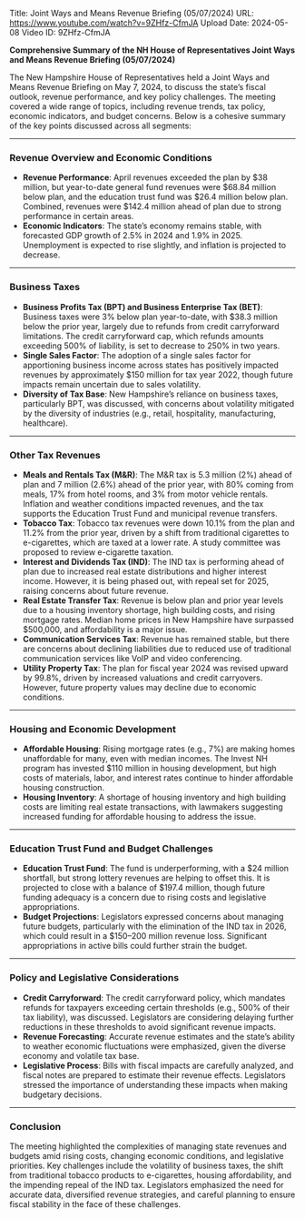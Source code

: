 Title: Joint Ways and Means Revenue Briefing (05/07/2024)
URL: https://www.youtube.com/watch?v=9ZHfz-CfmJA
Upload Date: 2024-05-08
Video ID: 9ZHfz-CfmJA

**Comprehensive Summary of the NH House of Representatives Joint Ways and Means Revenue Briefing (05/07/2024)**

The New Hampshire House of Representatives held a Joint Ways and Means Revenue Briefing on May 7, 2024, to discuss the state’s fiscal outlook, revenue performance, and key policy challenges. The meeting covered a wide range of topics, including revenue trends, tax policy, economic indicators, and budget concerns. Below is a cohesive summary of the key points discussed across all segments:

---

### **Revenue Overview and Economic Conditions**
- **Revenue Performance**: April revenues exceeded the plan by $38 million, but year-to-date general fund revenues were $68.84 million below plan, and the education trust fund was $26.4 million below plan. Combined, revenues were $142.4 million ahead of plan due to strong performance in certain areas.
- **Economic Indicators**: The state’s economy remains stable, with forecasted GDP growth of 2.5% in 2024 and 1.9% in 2025. Unemployment is expected to rise slightly, and inflation is projected to decrease.

---

### **Business Taxes**
- **Business Profits Tax (BPT) and Business Enterprise Tax (BET)**: Business taxes were 3% below plan year-to-date, with $38.3 million below the prior year, largely due to refunds from credit carryforward limitations. The credit carryforward cap, which refunds amounts exceeding 500% of liability, is set to decrease to 250% in two years.
- **Single Sales Factor**: The adoption of a single sales factor for apportioning business income across states has positively impacted revenues by approximately $150 million for tax year 2022, though future impacts remain uncertain due to sales volatility.
- **Diversity of Tax Base**: New Hampshire’s reliance on business taxes, particularly BPT, was discussed, with concerns about volatility mitigated by the diversity of industries (e.g., retail, hospitality, manufacturing, healthcare).

---

### **Other Tax Revenues**
- **Meals and Rentals Tax (M&R)**: The M&R tax is 5.3 million (2%) ahead of plan and 7 million (2.6%) ahead of the prior year, with 80% coming from meals, 17% from hotel rooms, and 3% from motor vehicle rentals. Inflation and weather conditions impacted revenues, and the tax supports the Education Trust Fund and municipal revenue transfers.
- **Tobacco Tax**: Tobacco tax revenues were down 10.1% from the plan and 11.2% from the prior year, driven by a shift from traditional cigarettes to e-cigarettes, which are taxed at a lower rate. A study committee was proposed to review e-cigarette taxation.
- **Interest and Dividends Tax (IND)**: The IND tax is performing ahead of plan due to increased real estate distributions and higher interest income. However, it is being phased out, with repeal set for 2025, raising concerns about future revenue.
- **Real Estate Transfer Tax**: Revenue is below plan and prior year levels due to a housing inventory shortage, high building costs, and rising mortgage rates. Median home prices in New Hampshire have surpassed $500,000, and affordability is a major issue.
- **Communication Services Tax**: Revenue has remained stable, but there are concerns about declining liabilities due to reduced use of traditional communication services like VoIP and video conferencing.
- **Utility Property Tax**: The plan for fiscal year 2024 was revised upward by 99.8%, driven by increased valuations and credit carryovers. However, future property values may decline due to economic conditions.

---

### **Housing and Economic Development**
- **Affordable Housing**: Rising mortgage rates (e.g., 7%) are making homes unaffordable for many, even with median incomes. The Invest NH program has invested $110 million in housing development, but high costs of materials, labor, and interest rates continue to hinder affordable housing construction.
- **Housing Inventory**: A shortage of housing inventory and high building costs are limiting real estate transactions, with lawmakers suggesting increased funding for affordable housing to address the issue.

---

### **Education Trust Fund and Budget Challenges**
- **Education Trust Fund**: The fund is underperforming, with a $24 million shortfall, but strong lottery revenues are helping to offset this. It is projected to close with a balance of $197.4 million, though future funding adequacy is a concern due to rising costs and legislative appropriations.
- **Budget Projections**: Legislators expressed concerns about managing future budgets, particularly with the elimination of the IND tax in 2026, which could result in a $150–200 million revenue loss. Significant appropriations in active bills could further strain the budget.

---

### **Policy and Legislative Considerations**
- **Credit Carryforward**: The credit carryforward policy, which mandates refunds for taxpayers exceeding certain thresholds (e.g., 500% of their tax liability), was discussed. Legislators are considering delaying further reductions in these thresholds to avoid significant revenue impacts.
- **Revenue Forecasting**: Accurate revenue estimates and the state’s ability to weather economic fluctuations were emphasized, given the diverse economy and volatile tax base.
- **Legislative Process**: Bills with fiscal impacts are carefully analyzed, and fiscal notes are prepared to estimate their revenue effects. Legislators stressed the importance of understanding these impacts when making budgetary decisions.

---

### **Conclusion**
The meeting highlighted the complexities of managing state revenues and budgets amid rising costs, changing economic conditions, and legislative priorities. Key challenges include the volatility of business taxes, the shift from traditional tobacco products to e-cigarettes, housing affordability, and the impending repeal of the IND tax. Legislators emphasized the need for accurate data, diversified revenue strategies, and careful planning to ensure fiscal stability in the face of these challenges.